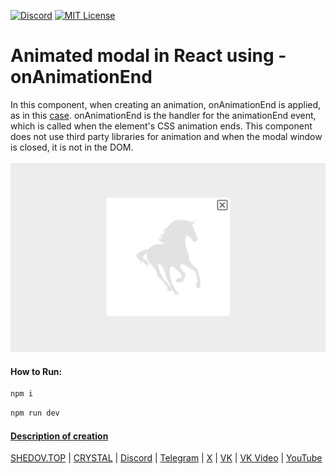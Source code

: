 [![Discord](https://img.shields.io/discord/1006372235172384849?style=for-the-badge&logo=5865F2&logoColor=black&labelColor=black&color=%23f3f3f3
)](https://discord.gg/ENB7RbxVZE)
[![MIT License](https://img.shields.io/badge/license-MIT-blue.svg?style=for-the-badge&logo=5865F2&logoColor=black&labelColor=black&color=%23f3f3f3)](https://github.com/AndrewShedov/animated-modal-in-react/blob/main/LICENSE)

# Animated modal in React using - onAnimationEnd
In this component, when creating an animation, onAnimationEnd is applied, as in this [case](https://github.com/AndrewShedov/Animated-dropdown-menu-in-react). onAnimationEnd is the handler for the animationEnd event, which is called when the element's CSS animation ends. This component does not use third party libraries for animation and when the modal window is closed, it is not in the DOM.
<br />
<br />
<a href="https://animated-modal-in-react.vercel.app/" target="_blank">
<img src="https://raw.githubusercontent.com/AndrewShedov/animated-modal-in-react/refs/heads/main/public/screenshot.webp" width="700" />
</a>
<br />
#### How to Run:

```bash
npm i
```

```bash
npm run dev
```

#### [Description of creation](https://shedov.top/animated-modal-in-react-using-onanimationend/)

[SHEDOV.TOP](https://shedov.top/) | [CRYSTAL](https://crysty.ru/AndrewShedov) | [Discord](https://discord.gg/ENB7RbxVZE) | [Telegram](https://t.me/ShedovChannel) | [X](https://x.com/AndrewShedov) | [VK](https://vk.com/shedovclub) | [VK Video](https://vkvideo.ru/@shedovclub) | [YouTube](https://www.youtube.com/@AndrewShedov)


